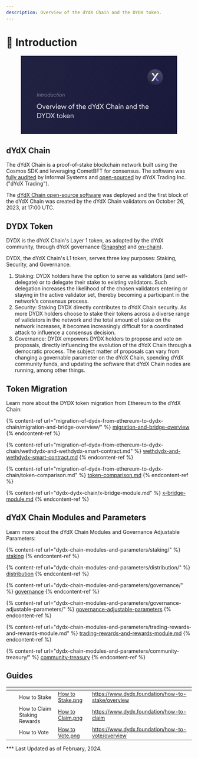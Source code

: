 ```yaml
---
description: Overview of the dYdX Chain and the DYDX token.
---
```


# 🤝 Introduction

<figure><img src=".gitbook/assets/Intro - dYdX Chain Overview (1).png" alt=""><figcaption></figcaption></figure>

## dYdX Chain

The dYdX Chain is a proof-of-stake blockchain network built using the Cosmos SDK and leveraging CometBFT for consensus. The software was [fully audited](https://github.com/dydxprotocol/v4-chain/tree/main/audits) by Informal Systems and [open-sourced](https://dydx.exchange/blog/dydx-chain-official-release) by dYdX Trading Inc. ("dYdX Trading").

The [dYdX Chain open-source software](https://dydx.exchange/blog/dydx-chain-official-release) was deployed and the first block of the dYdX Chain was created by the dYdX Chain validators on October 26, 2023, at 17:00 UTC.

## DYDX Token

DYDX is the dYdX Chain's Layer 1 token, as adopted by the dYdX community, through dYdX governance ([Snapshot](https://snapshot.org/#/dydxgov.eth/proposal/0x17026e18317dc29fe745d3130246a83b1485612da9c97e7261e8f659cf33663c) and [on-chain](https://dydx.community/dashboard/proposal/15)).

DYDX, the dYdX Chain's L1 token, serves three key purposes: Staking, Security, and Governance.

1. Staking: DYDX holders have the option to serve as validators (and self-delegate) or to delegate their stake to existing validators. Such delegation increases the likelihood of the chosen validators entering or staying in the active validator set, thereby becoming a participant in the network’s consensus process.
2. Security: Staking DYDX directly contributes to dYdX Chain security. As more DYDX holders choose to stake their tokens across a diverse range of validators in the network and the total amount of stake on the network increases, it becomes increasingly difficult for a coordinated attack to influence a consensus decision.
3. Governance: DYDX empowers DYDX holders to propose and vote on proposals, directly influencing the evolution of the dYdX Chain through a democratic process. The subject matter of proposals can vary from changing a governable parameter on the dYdX Chain, spending dYdX community funds, and updating the software that dYdX Chain nodes are running, among other things.

## Token Migration

Learn more about the DYDX token migration from Ethereum to the dYdX Chain:

{% content-ref url="migration-of-dydx-from-ethereum-to-dydx-chain/migration-and-bridge-overview/" %}
[migration-and-bridge-overview](migration-of-dydx-from-ethereum-to-dydx-chain/migration-and-bridge-overview/)
{% endcontent-ref %}

{% content-ref url="migration-of-dydx-from-ethereum-to-dydx-chain/wethdydx-and-wethdydx-smart-contract.md" %}
[wethdydx-and-wethdydx-smart-contract.md](migration-of-dydx-from-ethereum-to-dydx-chain/wethdydx-and-wethdydx-smart-contract.md)
{% endcontent-ref %}

{% content-ref url="migration-of-dydx-from-ethereum-to-dydx-chain/token-comparison.md" %}
[token-comparison.md](migration-of-dydx-from-ethereum-to-dydx-chain/token-comparison.md)
{% endcontent-ref %}

{% content-ref url="dydx-dydx-chain/x-bridge-module.md" %}
[x-bridge-module.md](dydx-dydx-chain/x-bridge-module.md)
{% endcontent-ref %}

## dYdX Chain Modules and Parameters

Learn more about the dYdX Chain Modules and Governance Adjustable Parameters:

{% content-ref url="dydx-chain-modules-and-parameters/staking/" %}
[staking](dydx-chain-modules-and-parameters/staking/)
{% endcontent-ref %}

{% content-ref url="dydx-chain-modules-and-parameters/distribution/" %}
[distribution](dydx-chain-modules-and-parameters/distribution/)
{% endcontent-ref %}

{% content-ref url="dydx-chain-modules-and-parameters/governance/" %}
[governance](dydx-chain-modules-and-parameters/governance/)
{% endcontent-ref %}

{% content-ref url="dydx-chain-modules-and-parameters/governance-adjustable-parameters/" %}
[governance-adjustable-parameters](dydx-chain-modules-and-parameters/governance-adjustable-parameters/)
{% endcontent-ref %}

{% content-ref url="dydx-chain-modules-and-parameters/trading-rewards-and-rewards-module.md" %}
[trading-rewards-and-rewards-module.md](dydx-chain-modules-and-parameters/trading-rewards-and-rewards-module.md)
{% endcontent-ref %}

{% content-ref url="dydx-chain-modules-and-parameters/community-treasury/" %}
[community-treasury](dydx-chain-modules-and-parameters/community-treasury/)
{% endcontent-ref %}

## Guides

<table data-view="cards"><thead><tr><th></th><th></th><th></th><th data-hidden data-card-cover data-type="files"></th><th data-hidden data-card-target data-type="content-ref"></th></tr></thead><tbody><tr><td></td><td></td><td>How to Stake</td><td><a href=".gitbook/assets/How to Stake.png">How to Stake.png</a></td><td><a href="https://www.dydx.foundation/how-to-stake/overview">https://www.dydx.foundation/how-to-stake/overview</a></td></tr><tr><td></td><td></td><td>How to Claim Staking Rewards</td><td><a href=".gitbook/assets/How to Claim.png">How to Claim.png</a></td><td><a href="https://www.dydx.foundation/how-to-claim">https://www.dydx.foundation/how-to-claim</a></td></tr><tr><td></td><td></td><td>How to Vote</td><td><a href=".gitbook/assets/How to Vote.png">How to Vote.png</a></td><td><a href="https://www.dydx.foundation/how-to-vote/overview">https://www.dydx.foundation/how-to-vote/overview</a></td></tr></tbody></table>

\*\*\* Last Updated as of February, 2024.
